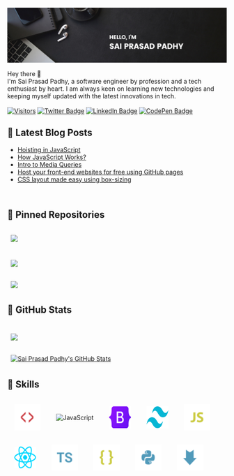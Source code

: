 [![Sai Prasad Padhy's GitHub Banner](./assets/images/banner-image.png)](https://projects.saiprasadpadhy.in)

Hey there 👋
<br>
I'm Sai Prasad Padhy, a software engineer by profession and a tech enthusiast by heart. I am always keen on learning new technologies and keeping myself updated with the latest innovations in tech.
<br>
<br>
[![Visitors](https://api.visitorbadge.io/api/visitors?path=https%3A%2F%2Fgithub.com%2FPadhysai%2FPadhysai&label=Visitors&labelColor=%23132136&countColor=%23dce775)](https://projects.saiprasadpadhy.in)
[![Twitter Badge](https://img.shields.io/badge/Twitter-Profile-%231D9BF0)](https://twitter.com/sai955000)
[![LinkedIn Badge](https://img.shields.io/badge/LinkedIn-Profile-%230A66C2)](https://www.linkedin.com/in/saiprasadpadhy/)
[![CodePen Badge](https://img.shields.io/badge/CodePen-Profile-%232C303A)](https://codepen.io/padhysai)
<br>
## 📝 Latest Blog Posts

<!-- BLOG-POST-LIST:START -->
- [Hoisting in JavaScript](https://blog.saiprasadpadhy.in/hoisting-in-javascript)
- [How JavaScript Works?](https://blog.saiprasadpadhy.in/how-javascript-works)
- [Intro to Media Queries](https://blog.saiprasadpadhy.in/intro-to-media-queries)
- [Host your front-end websites for free using GitHub pages](https://blog.saiprasadpadhy.in/host-your-front-end-websites-for-free-using-github-pages)
- [CSS layout made easy using box-sizing](https://blog.saiprasadpadhy.in/css-layout-made-easy-using-box-sizing)
<!-- BLOG-POST-LIST:END -->


<!-- Pinned Repositories -->
<br>

## 📌 Pinned Repositories
<a href="https://github.com/padhysai/Covid-Tracker">
  <img align="center" style="margin:1rem 0.5rem;" src="https://github-readme-stats.vercel.app/api/pin/?username=padhysai&repo=Covid-Tracker&title_color=ffffff&text_color=c9cacc&icon_color=4AB197&bg_color=1A2B34" />
</a>
<br>
<br>

<a href="https://github.com/padhysai/vs-code-clone">
  <img align="center" style="margin:0.5rem;" src="https://github-readme-stats.vercel.app/api/pin/?username=padhysai&repo=vs-code-clone&title_color=ffffff&text_color=c9cacc&icon_color=4AB197&bg_color=1A2B34" />
</a>
<br>
<br>
<a href="https://github.com/padhysai/web3-landing-page">
  <img align="center" style="margin:0.5rem;" src="https://github-readme-stats.vercel.app/api/pin/?username=padhysai&repo=web3-landing-page&title_color=ffffff&text_color=c9cacc&icon_color=4AB197&bg_color=1A2B34" />
</a>
<br>
<!-- GitHub Stats -->

## 🤖 GitHub Stats
<br>
<a href="https://github.com/padhysai">
  <img align="center" style="margin:0.5rem" src="https://github-readme-stats.vercel.app/api/top-langs/?username=padhysai&hide=html,css&title_color=ffffff&text_color=c9cacc&icon_color=4AB197&bg_color=1A2B34" />
</a>
<br>
<br>
<a href="https://github.com/padhysai">
  <img align="center" style="margin:0.5rem" src="https://github-readme-stats.vercel.app/api?username=padhysai&show_icons=true&line_height=27&count_private=true&title_color=ffffff&text_color=c9cacc&icon_color=4AB097&bg_color=1A2B34" alt="Sai Prasad Padhy's GitHub Stats" />
</a>

## 💼 Skills

<span><img align="center" style="margin:1rem;display:inline;" src="./assets/images/html.svg" alt="JavaScript" height="60px" width="60px" /></span>
<span><img align="center" style="margin:1rem;display:inline;" src="./assets/images/css.svg" alt="JavaScript" height="50px" width="50px" /></span>
<span><img align="center" style="margin:1rem;display:inline;" src="./assets/images/bootstrap.svg" alt="JavaScript" height="50px" width="50px" /></span>
<span><img align="center" style="margin:1rem;display:inline;" src="./assets/images/tailwind-css.svg" alt="JavaScript" height="50px" width="50px" /></span>
<span><img align="center" style="margin:1rem;display:inline;" src="./assets/images/javascript.svg" alt="JavaScript" height="60px" width="60px" /></span>
<span><img align="center" style="margin:1rem;display:inline;" src="./assets/images/react-js.svg" alt="JavaScript" height="50px" width="50px" /></span>
<span><img align="center" style="margin:1rem;display:inline;" src="./assets/images/typescript.svg" alt="JavaScript" height="60px" width="60px" /></span>
<span><img align="center" style="margin:1rem;display:inline;" src="./assets/images/json.svg" alt="JavaScript" height="60px" width="60px" /></span>
<span><img align="center" style="margin:1rem;display:inline;" src="./assets/images/python.svg" alt="JavaScript" height="60px" width="60px" /></span>
<span><img align="center" style="margin:1rem;display:inline;" src="./assets/images/markdown.svg" alt="JavaScript" height="60px" width="60px" /></span>
